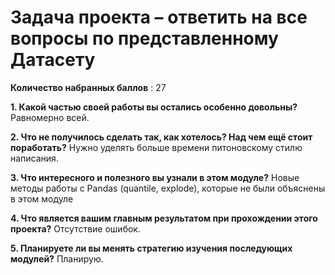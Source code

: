 # Задача проекта – ответить на все вопросы по представленному Датасету

**Количество набранных баллов** : 27

**1. Какой частью своей работы вы остались особенно довольны?**
Равномерно всей.

**2. Что не получилось сделать так, как хотелось? Над чем ещё стоит поработать?**
Нужно уделять больше времени питоновскому стилю написания.

**3. Что интересного и полезного вы узнали в этом модуле?**
Новые методы работы с Pandas (quantile, explode), которые не были объяснены в этом модуле

**4. Что является вашим главным результатом при прохождении этого проекта?**
Отсутствие ошибок.

**5. Планируете ли вы менять стратегию изучения последующих модулей?**
Планирую.
